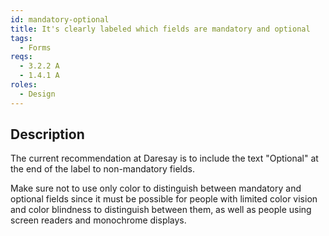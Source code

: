 ```yaml
---
id: mandatory-optional
title: It's clearly labeled which fields are mandatory and optional
tags:
  - Forms
reqs:
  - 3.2.2 A
  - 1.4.1 A
roles:
  - Design
---
```


## Description

The current recommendation at Daresay is to include the text "Optional" at the end of the label to non-mandatory fields.

Make sure not to use only color to distinguish between mandatory and optional fields since it must be possible for people with limited color vision and color blindness to distinguish between them, as well as people using screen readers and monochrome displays.
